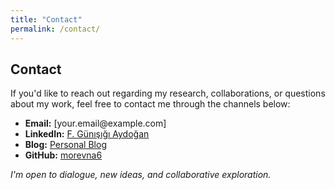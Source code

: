 ```yaml
---
title: "Contact"
permalink: /contact/
---
```


<h2>Contact</h2>

<p>If you'd like to reach out regarding my research, collaborations, or questions about my work, feel free to contact me through the channels below:</p>

<ul>
  <li><strong>Email:</strong> [your.email@example.com]</li>
  <li><strong>LinkedIn:</strong> <a href="https://www.linkedin.com/in/gunisigiaydogan/" target="_blank">F. Günışığı Aydoğan</a></li>
  <li><strong>Blog:</strong> <a href="https://birtakimmonologlar.wordpress.com/" target="_blank">Personal Blog</a></li>
  <li><strong>GitHub:</strong> <a href="https://github.com/morevna6" target="_blank">morevna6</a></li>
</ul>

<p><em>I'm open to dialogue, new ideas, and collaborative exploration.</em></p>
